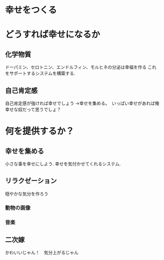 # 幸せをつくる
# どうすれば幸せになるか

## 化学物質
ドーパミン、セロトニン、エンドルフィン、モルヒネの分泌は幸福を作る
これをサポートするシステムを構築する.

## 自己肯定感
自己肯定感が強ければ幸せでしょう
→幸せを集める。　いっぱい幸せがあれば俺幸せな奴だって思うでしょ？


# 何を提供するか？

## 幸せを集める
小さな事を幸せにしよう. 幸せを気付かせてくれるシステム.

## リラクゼーション
穏やかな気分を作ろう
### 動物の画像
### 音楽

## 二次嫁
かわいいじゃん！　気分上がるじゃん
